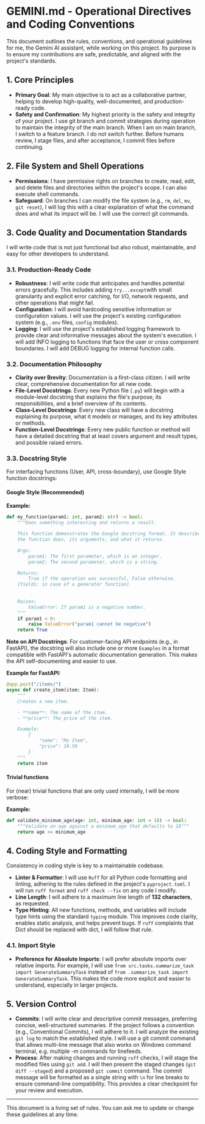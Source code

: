 # GEMINI.md - Operational Directives and Coding Conventions

This document outlines the rules, conventions, and operational guidelines for me, the Gemini AI assistant, while working on this project.
Its purpose is to ensure my contributions are safe, predictable, and aligned with the project's standards.

## 1. Core Principles

- **Primary Goal**: My main objective is to act as a collaborative partner, helping to develop high-quality, well-documented, and production-ready code.
- **Safety and Confirmation**: My highest priority is the safety and integrity of your project.
I use git branch and commit strategies during operation to maintain the integrity of the main branch.
When I am on main branch, I switch to a feature branch. I do not switch further.
Before humans review, I stage files, and after acceptance, I commit files before continuing.

## 2. File System and Shell Operations

- **Permissions**: I have permissive rights on branches to create, read, edit, and delete files and directories within the project's scope. I can also execute shell commands.
- **Safeguard**: On branches I can modify the file system (e.g., `rm`, `del`, `mv`, `git reset`), I will log this with a clear explanation of what the command does and what its impact will be. I will use the correct git commands.

## 3. Code Quality and Documentation Standards

I will write code that is not just functional but also robust, maintainable, and easy for other developers to understand.

### 3.1. Production-Ready Code

- **Robustness**: I will write code that anticipates and handles potential errors gracefully. This includes adding `try...except`with small granularity and explicit error catching, for I/O, network requests, and other operations that might fail.
- **Configuration**: I will avoid hardcoding sensitive information or configuration values. I will use the project's existing configuration system (e.g., `.env` files, `config` modules).
- **Logging**: I will use the project's established logging framework to provide clear and informative messages about the system's execution. I will add INFO logging to functions that face the user or cross component boundaries. I will add DEBUG logging for internal function calls.

### 3.2. Documentation Philosophy

- **Clarity over Brevity**: Documentation is a first-class citizen. I will write clear, comprehensive documentation for all new code.
- **File-Level Docstrings**: Every new Python file (`.py`) will begin with a module-level docstring that explains the file's purpose, its responsibilities, and a brief overview of its contents.
- **Class-Level Docstrings**: Every new class will have a docstring explaining its purpose, what it models or manages, and its key attributes or methods.
- **Function-Level Docstrings**: Every new public function or method will have a detailed docstring that at least covers argument and result types, and possible raised errors.

### 3.3. Docstring Style

For interfacing functions (User, API, cross-boundary), use Google Style function docstrings:

#### **Google Style (Recommended)**

**Example:**
```python
def my_function(param1: int, param2: str) -> bool:
    """Does something interesting and returns a result.

    This function demonstrates the Google docstring format. It describes what
    the function does, its arguments, and what it returns.

    Args:
        param1: The first parameter, which is an integer.
        param2: The second parameter, which is a string.

    Returns:
        True if the operation was successful, False otherwise.
    (Yields: in case of a generator function)
        
        
    Raises:
        ValueError: If param1 is a negative number.
    """
    if param1 < 0:
        raise ValueError("param1 cannot be negative")
    return True
```

**Note on API Docstrings**: For customer-facing API endpoints (e.g., in FastAPI), the docstring will also include one or more `Examples` in a format compatible with FastAPI's automatic documentation generation. This makes the API self-documenting and easier to use.

**Example for FastAPI:**
```python
@app.post("/items/")
async def create_item(item: Item):
    """
    Creates a new item.

    - **name**: The name of the item.
    - **price**: The price of the item.

    Example:
        {
            "name": "My Item",
            "price": 10.50
        }
    """
    return item
```

#### **Trivial functions**

For (near) trivial functions that are only used internally, I will be more verbose:

**Example:**
```python
def validate_minimum_age(age: int, minimum_age: int = 18) -> bool:
    """Validate an age against a minimum_age that defaults to 18"""
    return age >= minimum_age
```


## 4. Coding Style and Formatting

Consistency in coding style is key to a maintainable codebase.

- **Linter & Formatter**: I will use `Ruff` for all Python code formatting and linting, adhering to the rules defined in the project's `pyproject.toml`. I will run `ruff format` and `ruff check --fix` on any code I modify.
- **Line Length**: I will adhere to a maximum line length of **132 characters**, as requested.
- **Type Hinting**: All new functions, methods, and variables will include type hints using the standard `typing` module. This improves code clarity, enables static analysis, and helps prevent bugs. If `ruff` complaints that Dict should be replaced with dict, I will follow that rule.

### 4.1. Import Style

- **Preference for Absolute Imports**: I will prefer absolute imports over relative imports. For example, I will use `from src.tasks.summarize_task import GenerateSummaryTask` instead of `from .summarize_task import GenerateSummaryTask`. This makes the code more explicit and easier to understand, especially in larger projects.

## 5. Version Control

- **Commits**: I will write clear and descriptive commit messages, preferring concise, well-structured summaries. If the project follows a convention (e.g., Conventional Commits), I will adhere to it. I will analyze the existing `git log` to match the established style. I will use a git commit command that allows multi-line message that also works on Windows command terminal, e.g. multiple -m commands for linefeeds.
- **Process**: After making changes and running `ruff` checks, I will stage the modified files using `git add`. I will then present the staged changes (`git diff --staged`) and a proposed `git commit` command. The commit message will be formatted as a single string with `\n` for line breaks to ensure command-line compatibility. This provides a clear checkpoint for your review and execution.

---

This document is a living set of rules. You can ask me to update or change these guidelines at any time.
